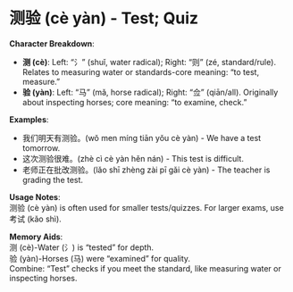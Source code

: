 # **测验 (cè yàn) - Test; Quiz**

**Character Breakdown**:  
- **测 (cè)**: Left: “氵” (shuǐ, water radical); Right: “则” (zé, standard/rule). Relates to measuring water or standards-core meaning: “to test, measure.”  
- **验 (yàn)**: Left: “马” (mǎ, horse radical); Right: “佥” (qiān/all). Originally about inspecting horses; core meaning: “to examine, check.”

**Examples**:  
- 我们明天有测验。(wǒ men míng tiān yǒu cè yàn) - We have a test tomorrow.  
- 这次测验很难。(zhè cì cè yàn hěn nán) - This test is difficult.  
- 老师正在批改测验。(lǎo shī zhèng zài pī gǎi cè yàn) - The teacher is grading the test.

**Usage Notes**:  
测验 (cè yàn) is often used for smaller tests/quizzes. For larger exams, use 考试 (kǎo shì).

**Memory Aids**:  
测 (cè)-Water (氵) is “tested” for depth.  
验 (yàn)-Horses (马) were “examined” for quality.  
Combine: “Test” checks if you meet the standard, like measuring water or inspecting horses.